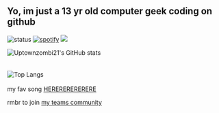 Yo, im just a 13 yr old computer geek coding on github
---------------------------------------------------------------------------------------------------------------------------------------------------------------------------------------------------------------------------------------------------------------------------------
![status](https://api.statusbadges.me/badge/status/1162211036380811296?simple=true)   [![spotify](https://api.statusbadges.me/badge/spotify/1162211036380811296)](https://api.statusbadges.me/openspotify/1162211036380811296)   ![](https://komarev.com/ghpvc/?username=uptownzombi21&color=blueviolet)


![Uptownzombi21's GitHub stats](https://github-readme-stats.vercel.app/api?username=uptownzombi21&show_icons=true&theme=ambient_gradient&border_radius=16&hide_border=false&text_color=000000&icon_color=000000&title_color=000000)  
<br>
<br>
![Top Langs](https://github-readme-stats.vercel.app/api/top-langs/?username=uptownzombi21&layout=donut&langs_count=8&theme=ambient_gradient&border_radius=16&hide_border=false&text_color=000000&icon_color=000000&title_color=000000)
<br>
<br>
my fav song [HERERERERERERE](https://open.spotify.com/track/0hTx4cANgZsRycatvuGYsV?si=69d4052397764bd7)

rmbr to join [my teams community](https://teams.live.com/l/community/FEAWBNV_TE5KZrsO8g)
